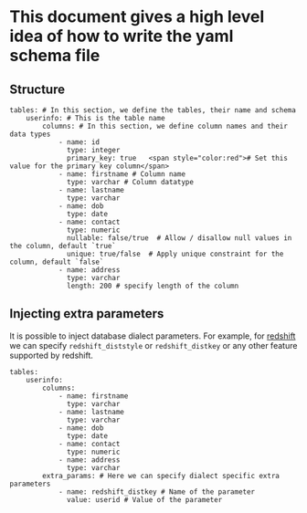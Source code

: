 # This document gives a high level idea of how to write the yaml schema file

## Structure

```
tables: # In this section, we define the tables, their name and schema
    userinfo: # This is the table name
        columns: # In this section, we define column names and their data types
            - name: id
              type: integer
              primary_key: true   <span style="color:red"># Set this value for the primary key column</span>
            - name: firstname # Column name
              type: varchar # Column datatype
            - name: lastname
              type: varchar
            - name: dob
              type: date
            - name: contact
              type: numeric
              nullable: false/true  # Allow / disallow null values in the column, default `true`
              unique: true/false  # Apply unique constraint for the column, default `false`
            - name: address
              type: varchar
              length: 200 # specify length of the column
```

## Injecting extra parameters

It is possible to inject database dialect parameters. For example, for [redshift](https://aws.amazon.com/redshift/) we can specify `redshift_diststyle` or `redshift_distkey` or any other feature supported by redshift.

```
tables: 
    userinfo: 
        columns: 
            - name: firstname 
              type: varchar 
            - name: lastname
              type: varchar
            - name: dob
              type: date
            - name: contact
              type: numeric
            - name: address
              type: varchar
        extra_params: # Here we can specify dialect specific extra parameters
            - name: redshift_distkey # Name of the parameter
              value: userid # Value of the parameter
```
